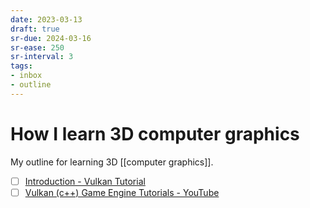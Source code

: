 ```yaml
---
date: 2023-03-13
draft: true
sr-due: 2024-03-16
sr-ease: 250
sr-interval: 3
tags:
- inbox
- outline
---
```


# How I learn 3D computer graphics

My outline for learning 3D [[computer graphics]].

- [ ] [Introduction - Vulkan Tutorial](https://vulkan-tutorial.com/)
- [ ] [Vulkan (c++) Game Engine Tutorials - YouTube](https://www.youtube.com/playlist?list=PL8327DO66nu9qYVKLDmdLW_84-yE4auCR)